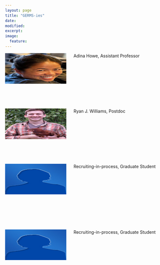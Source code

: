 ```yaml
---
layout: page
title: "GERMS-ies"
date: 
modified:
excerpt:
image:
  feature:
---
```


<img src="howe.jpg" width="200" height="100" align="left">&nbsp;&nbsp;&nbsp;&nbsp;&nbsp;&nbsp;Adina Howe, Assistant Professor

<BR><BR> 
<BR><BR> 
<BR><BR> 
<BR><BR> 

<img src="ryan.jpg" width="200" height="100" align="left">&nbsp;&nbsp;&nbsp;&nbsp;&nbsp;&nbsp;Ryan J. Williams, Postdoc

<BR><BR>
<BR><BR> 
<BR><BR> 
<BR><BR> 

<img src="bio.jpg" width="200" height="100" align="left">&nbsp;&nbsp;&nbsp;&nbsp;&nbsp;&nbsp;Recruiting-in-process, Graduate Student

<BR><BR>
<BR><BR>
<BR><BR>
<BR><BR>
<BR><BR>

<img src="bio.jpg" width="200" height="100" align="left">&nbsp;&nbsp;&nbsp;&nbsp;&nbsp;&nbsp;Recruiting-in-process, Graduate Student





